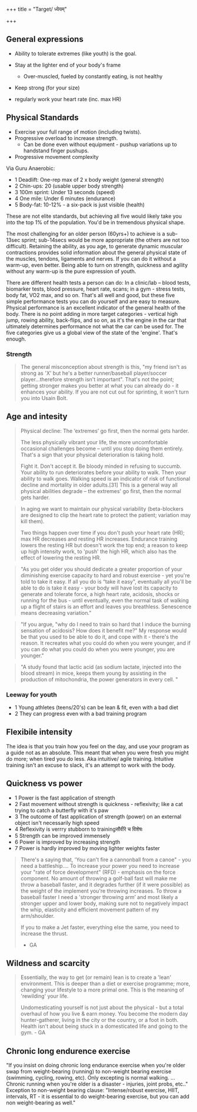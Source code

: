 +++
title = "Target/ ध्येयम्"

+++

## General expressions
- Ability to tolerate extremes (like youth) is the goal.
- Stay at the lighter end of your body's frame
  - Over-muscled, fueled by constantly eating, is not healthy

- Keep strong (for your size)
- regularly work your heart rate (inc. max HR)

## Physical Standards 
- Exercise your full range of motion (including twists).
- Progressive overload to increase strength.
  - Can be done even without equipment - pushup variations up to handstand finger pushups.
- Progressive movement complexity

Via Guru Anaerobic:  

- 1 Deadlift: One-rep max of 2 x body weight (general strength) 
- 2 Chin-ups: 20 (usable upper body strength) 
- 3 100m sprint: Under 13 seconds (speed) 
- 4 One mile: Under 6 minutes (endurance) 
- 5 Body-fat: 10-12% - a six-pack is just visible (health) 

These are not elite standards, but achieving all five would likely take you into the top 1% of the population. You'd be in tremendous physical shape.

The most challenging for an older person (60yrs+) to achieve is a sub-13sec sprint; sub-14secs would be more appropriate (the others are not too difficult). Retaining the ability, as you age, to generate dynamic muscular contractions provides solid information about the general physical state of the muscles, tendons, ligaments and nerves. If you can do it without a warm-up, even better. Being able to turn on strength, quickness and agility without any warm-up is the pure expression of youth. 

There are different health tests a person can do: In a clinic/lab – blood tests, biomarker tests, blood pressure, heart rate, scans; in a gym - stress tests, body fat, VO2 max, and so on. That's all well and good, but these five simple performance tests you can do yourself and are easy to measure. Physical performance is an excellent indicator of the general health of the body. There is no point adding in more target categories - vertical high jump, rowing ability, back-flips, and so on, as it's the engine in the car that ultimately determines performance not what the car can be used for. The five categories give us a global view of the state of the 'engine'. That's enough.

### Strength
> The general misconception about strength is this, "my friend isn't as strong as 'X' but he's a better runner/baseball player/soccer player...therefore strength isn't important". That's not the point; getting stronger makes you better at what you can already do - it enhances your ability. If you are not cut out for sprinting, it won't turn you into Usain Bolt.

## Age and intesity
> Physical decline: The ‘extremes’ go first, then the normal gets harder.
> 
> The less physically vibrant your life, the more uncomfortable occasional challenges become – until you stop doing them entirely. That's a sign that your physical deterioration is taking hold.
> 
> Fight it. Don't accept it. Be bloody minded in refusing to succumb. Your ability to run deteriorates before your ability to walk. Then your ability to walk goes. Walking speed is an indicator of risk of functional decline and mortality in older adults.[31] This is a general way all physical abilities degrade – the extremes' go first, then the normal gets harder.

 
> In aging we want to maintain our physical variability (beta-blockers are designed to clip the heart rate to protect the patient; variation may kill them).
>
> Two things happen over time if you don't push your heart rate (HR); max HR decreases and resting HR increases. Endurance training lowers the resting HR but doesn't work the top end; a reason to keep up high intensity work, to 'push' the high HR, which also has the effect of lowering the resting HR.
>



> "As you get older you should dedicate a greater proportion of your diminishing exercise capacity to hard and robust exercise - yet you're told to take it easy. If all you do is “take it easy", eventually all you'll be able to do is take it easy - your body will have lost its capacity to generate and tolerate force, a high heart rate, acidosis, shocks or running for the bus - until eventually, even the normal task of walking up a flight of stairs is an effort and leaves you breathless. Senescence means decreasing variation."

> "If you argue, "why do I need to train so hard that I induce the burning sensation of acidosis? How does it benefit me?" My response would be that you used to be able to do it, and cope with it - there's the reason. It recreates what you could do when you were younger, and if you can do what you could do when you were younger, you are younger."

> "A study found that lactic acid (as sodium lactate, injected into the blood stream) in mice, keeps them young by assisting in the production of mitochondria, the power generators in every cell. "

### Leeway for youth
- 1 Young athletes (teens/20's) can be lean & fit, even with a bad diet
- 2 They can progress even with a bad training program

## Flexibile intensity
The idea is that you train how you feel on the day, and use your program as a guide not as an absolute. This meant that when you were fresh you might do more; when tired you do less. Aka intuitive/ agile training. Intuitive training isn't an excuse to slack, it's an attempt to work with the body.


## Quickness vs power
- 1 Power is the fast application of strength
- 2 Fast movement without strength is quickness - reflexivity; like a cat trying to catch a butterfly with it's paw
- 3 The outcome of fast application of strength (power) on an external object isn't necessarily high speed
- 4 Reflexivity is verrry stubborn to trainingसौवीरे च विशेषः
- 5 Strength can be improved immensely
- 6 Power is improved by increasing strength
- 7 Power is hardly improved by moving lighter weights faster

> There's a saying that, 'You can't fire a cannonball from a canoe" - you need a battleship.... To increase your power you need to increase your "rate of force development" (RFD) - emphasis on the force component. No amount of throwing a golf-ball fast will make me throw a baseball faster, and it degrades further (if it were possible) as the weight of the implement you're throwing increases. To throw a baseball faster I need a 'stronger throwing arm’ and most likely a stronger upper and lower body, making sure not to negatively impact the whip, elasticity and efficient movement pattern of my arm/shoulder.
>
> If you to make a Jet faster, everything else the same, you need to increase the thrust.
> 
>  - GA

## Wildness and scarcity
> Essentially, the way to get (or remain) lean is to create a 'lean' environment. This is deeper than a diet or exercise programme; more, changing your lifestyle to a more primal one. This is the meaning of 'rewilding' your life.
> 
> Undomesticating yourself is not just about the physical - but a total overhaul of how you live & earn money. You become the modern day hunter-gatherer, living in the city or the country, or a foot in both. Health isn't about being stuck in a domesticated life and going to the gym. - GA

## Chronic long endurence exercise
"If you insist on doing chronic long endurance exercise when you're older swap from weight-bearing (running) to non-weight bearing exercise (swimming, cycling, rowing, etc). Only excepting is normal walking. ... Chronic running when you're older is a disaster  - injuries, joint probs, etc.." Exception to non-weight bearing clause: "Intense/robust exercise, HIIT, intervals, RT - it is essential to do weight-bearing exercise, but you can add non weight-bearing as well."
